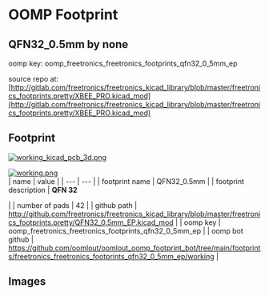 # OOMP Footprint  
## QFN32_0.5mm  by none  
  
oomp key: oomp_freetronics_freetronics_footprints_qfn32_0_5mm_ep  
  
source repo at: [http://gitlab.com/freetronics/freetronics_kicad_library/blob/master/freetronics_footprints.pretty/XBEE_PRO.kicad_mod](http://gitlab.com/freetronics/freetronics_kicad_library/blob/master/freetronics_footprints.pretty/XBEE_PRO.kicad_mod)  
## Footprint  
  
[![working_kicad_pcb_3d.png](working_kicad_pcb_3d_600.png)](working_kicad_pcb_3d.png)  
  
[![working.png](working_600.png)](working.png)  
| name | value | 
| --- | --- | 
| footprint name | QFN32_0.5mm | 
| footprint description | <b>QFN 32</b><p> | 
| number of pads | 42 | 
| github path | http://github.com/freetronics/freetronics_kicad_library/blob/master/freetronics_footprints.pretty/QFN32_0.5mm_EP.kicad_mod | 
| oomp key | oomp_freetronics_freetronics_footprints_qfn32_0_5mm_ep | 
| oomp bot github | https://github.com/oomlout/oomlout_oomp_footprint_bot/tree/main/footprints/freetronics_freetronics_footprints_qfn32_0_5mm_ep/working | 
## Images  
